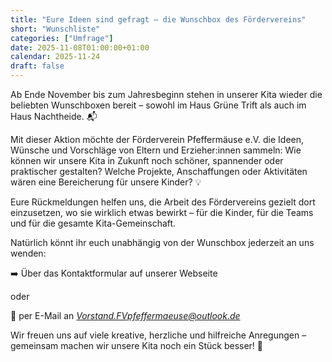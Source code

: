 ```yaml
---
title: "Eure Ideen sind gefragt – die Wunschbox des Fördervereins"
short: "Wunschliste"
categories: ["Umfrage"]
date: 2025-11-08T01:00:00+01:00
calendar: 2025-11-24
draft: false
---
```


Ab Ende November bis zum Jahresbeginn stehen in unserer Kita wieder die beliebten Wunschboxen bereit – sowohl im Haus Grüne Trift als auch im Haus Nachtheide. 📬

Mit dieser Aktion möchte der Förderverein Pfeffermäuse e.V. die Ideen, Wünsche und Vorschläge von Eltern und Erzieher:innen sammeln:
Wie können wir unsere Kita in Zukunft noch schöner, spannender oder praktischer gestalten? Welche Projekte, Anschaffungen oder Aktivitäten wären eine Bereicherung für unsere Kinder? 💡

Eure Rückmeldungen helfen uns, die Arbeit des Fördervereins gezielt dort einzusetzen, wo sie wirklich etwas bewirkt – für die Kinder, für die Teams und für die gesamte Kita-Gemeinschaft.

Natürlich könnt ihr euch unabhängig von der Wunschbox jederzeit an uns wenden:

➡️ Über das Kontaktformular auf unserer Webseite

oder

📧 per E-Mail an *[Vorstand.FVpfeffermaeuse@outlook.de](mailto:Vorstand.FVpfeffermaeuse@outlook.de)*

Wir freuen uns auf viele kreative, herzliche und hilfreiche Anregungen – gemeinsam machen wir unsere Kita noch ein Stück besser! 💛
